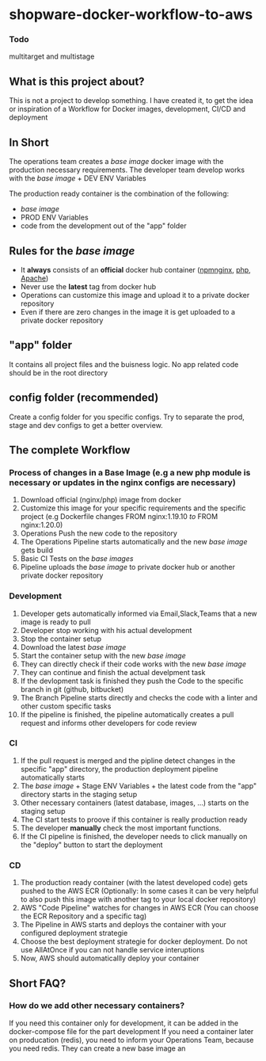 # shopware-docker-workflow-to-aws

### Todo
multitarget and multistage 



## What is this project about?
This is not a project to develop something. I have created it, to get the idea or inspiration of a Workflow for Docker images, development, CI/CD and deployment


## In Short
The operations team creates a *base image* docker image with the production necessary requirements.
The developer team develop works with the *base image* + DEV ENV Variables

The production ready container is the combination of the following:
 - *base image* 
 - PROD ENV Variables
 - code from the development out of the "app" folder


## Rules for the *base image*
- It **always** consists of an **official** docker hub container ([npm](https://hub.docker.com/_/node)[nginx](https://hub.docker.com/_/nginx), [php](https://hub.docker.com/_/php), [Apache](https://hub.docker.com/_/httpd))
- Never use the **latest** tag from docker hub
- Operations can customize this image and upload it to a private docker repository
- Even if there are zero changes in the image it is get uploaded to a private docker repository

## "app" folder
It contains all project files and the buisness logic. No app related code should be in the root directory

## config folder (recommended)
Create a config folder for you specific configs. Try to separate the prod, stage and dev configs to get a better overview.


## The complete Workflow

### Process of changes in a Base Image (e.g a new php module is necessary or updates in the nginx configs are necessary)
  1. Download official (nginx/php) image from docker
  2. Customize this image for your specific requirements and the specific project (e.g Dockerfile changes FROM nginx:1.19.10 *to* FROM nginx:1.20.0)
  3. Operations Push the new code to the repository 
  4. The Operations Pipeline starts automatically and the new *base image* gets build
  5. Basic CI Tests on the *base images*
  6. Pipeline uploads the *base image* to private docker hub or another private docker repository

### Development
  1. Developer gets automatically informed via Email,Slack,Teams that a new image is ready to pull
  2. Developer stop working with his actual development
  3. Stop the container setup
  4. Download the latest *base image*
  5. Start the container setup  with the new *base image*
  6. They can directly check if their code works with the new *base image*
  7. They can continue and finish the actual develpment task
  8. If the devlopment task is finished they push the Code to the specific branch in git (github, bitbucket) 
  9. The Branch Pipeline starts directly and checks the code with a linter and other custom specific tasks
  10. If the pipeline is finished, the pipeline automatically creates a pull request and informs other developers for code review


### CI 
  1. If the pull request is merged and the pipline detect changes in the specific "app" directory, the production deployment pipeline automatically starts
  2. The *base image* + Stage ENV Variables + the latest code from the "app" directory starts in the staging setup
  3. Other necessary containers (latest database, images, ...) starts on the staging setup
  4. The CI start tests to proove if this container is really production ready
  5. The developer **manually** check the most important functions.
  6. If the CI pipeline is finished, the developer needs to click manually on the "deploy" button to start the deployment

### CD 
  1. The production ready container (with the latest developed code) gets pushed to the AWS ECR 
     (Optionally: In some cases it can be very helpful to also push this image with another tag to your local docker repository)
  3. AWS "Code Pipeline" watches for changes in AWS ECR (You can choose the ECR Repository and a specific tag)
  4. The Pipeline in AWS starts and deploys the container with your configured deployment strategie
  5. Choose the best deployment strategie for docker deployment. Do not use AllAtOnce if you can not handle service interuptions
  6. Now, AWS should automaticallly deploy your container

## Short FAQ?

### How do we add other necessary containers?
If you need this container only for development, it can be added in the docker-compose file for the part development
If you need a container later on producation (redis), you need to inform your Operations Team, because you need redis. They can create a new base image an
 











